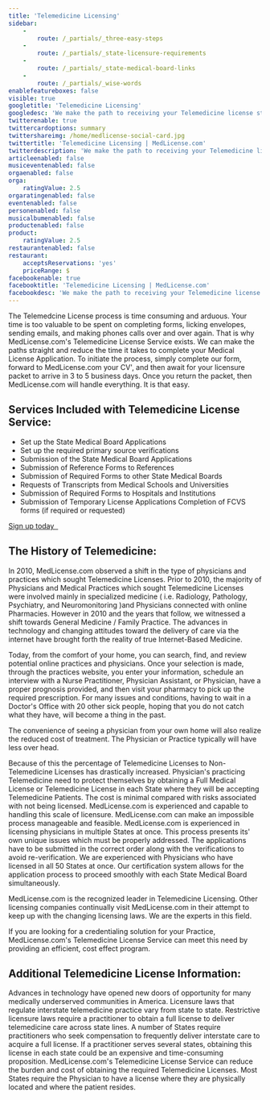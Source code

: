 ```yaml
---
title: 'Telemedicine Licensing'
sidebar:
    -
        route: /_partials/_three-easy-steps
    -
        route: /_partials/_state-licensure-requirements
    -
        route: /_partials/_state-medical-board-links
    -
        route: /_partials/_wise-words
enablefeatureboxes: false
visible: true
googletitle: 'Telemedicine Licensing'
googledesc: 'We make the path to receiving your Telemedicine license straightforward and reduce the time it takes to complete your Telemedicine License Process. To start, simply complete our form, forward to MedLicense.com your CV, and then await for your licensure packet to arrive in 3-5 business days.'
twitterenable: true
twittercardoptions: summary
twittershareimg: /home/medlicense-social-card.jpg
twittertitle: 'Telemedicine Licensing | MedLicense.com'
twitterdescription: 'We make the path to receiving your Telemedicine license straightforward and reduce the time it takes to complete your Telemedicine License Process. To start, simply complete our form, forward to MedLicense.com your CV, and then await for your licensure packet to arrive in 3-5 business days.'
articleenabled: false
musiceventenabled: false
orgaenabled: false
orga:
    ratingValue: 2.5
orgaratingenabled: false
eventenabled: false
personenabled: false
musicalbumenabled: false
productenabled: false
product:
    ratingValue: 2.5
restaurantenabled: false
restaurant:
    acceptsReservations: 'yes'
    priceRange: $
facebookenable: true
facebooktitle: 'Telemedicine Licensing | MedLicense.com'
facebookdesc: 'We make the path to receiving your Telemedicine license straightforward and reduce the time it takes to complete your Telemedicine License Process. To start, simply complete our form, forward to MedLicense.com your CV, and then await for your licensure packet to arrive in 3-5 business days.'
---
```


<p>The Telemedcine License process is time consuming and arduous. Your time is too valuable to be spent on completing forms, licking envelopes, sending emails, and making phones calls over and over again. That is why MedLicense.com's Telemedicine License Service exists. We can make the paths straight and reduce the time it takes to complete your Medical License Application. To initiate the process, simply complete our form, forward to MedLicense.com your CV', and then await for your licensure packet to arrive in 3 to 5 business days. Once you return the packet, then MedLicense.com will handle everything. It is that easy.</p>
<h2 id="mcetoc_1cec9imth0">Services Included with Telemedicine License Service:</h2>
<ul>
<li>Set up the State Medical Board Applications</li>
<li>Set up the required primary source verifications</li>
<li>Submission of the State Medical Board Applications</li>
<li>Submission of Reference Forms to References</li>
<li>Submission of Required Forms to other State Medical Boards</li>
<li>Requests of Transcripts from Medical Schools and Universities</li>
<li>Submission of Required Forms to Hospitals and Institutions</li>
<li>Submission of Temporary License Applications Completion of FCVS forms (if required or requested)</li>
</ul>
<p><a class="btn btn-secondary" href="https://www.secure-access.net/~medlicense/maaform/purchaseinsurance.html">Sign up today <em class="fa fa-sm fa-play" aria-hidden="true">&nbsp;</em></a>&nbsp;</p>
<h2 id="mcetoc_1cdnqc14n3">The History of Telemedicine:</h2>
<p>In 2010, MedLicense.com observed a shift in the type of physicians and practices which sought Telemedicine Licenses. Prior to 2010, the majority of Physicians and Medical Practices which sought Telemedicine Licenses were involved mainly in specialized medicine ( i.e. Radiology, Pathology, Psychiatry, and Neuromonitoring )and Physicians connected with online Pharmacies. However in 2010 and the years that follow, we witnessed a shift towards General Medicine / Family Practice. The advances in technology and changing attitudes toward the delivery of care via the internet have brought forth the reality of true Internet-Based Medicine.</p>
<p>Today, from the comfort of your home, you can search, find, and review potential online practices and physicians. Once your selection is made, through the practices website, you enter your information, schedule an interview with a Nurse Practitioner, Physician Assistant, or Physician, have a proper prognosis provided, and then visit your pharmacy to pick up the required prescription. For many issues and conditions, having to wait in a Doctor's Office with 20 other sick people, hoping that you do not catch what they have, will become a thing in the past.</p>
<p>The convenience of seeing a physician from your own home will also realize the reduced cost of treatment. The Physician or Practice typically will have less over head.</p>
<p>Because of this the percentage of Telemedicine Licenses to Non-Telemedicine Licenses has drastically increased. Physician's practicing Telemedicine need to protect themselves by obtaining a Full Medical License or Telemedicine License in each State where they will be accepting Telemedicine Patients. The cost is minimal compared with risks associated with not being licensed. MedLicense.com is experienced and capable to handling this scale of licensure. MedLicense.com can make an impossible process manageable and feasible. MedLicense.com is experienced in licensing physicians in multiple States at once. This process presents its' own unique issues which must be properly addressed. The applications have to be submitted in the correct order along with the verifications to avoid re-verification. We are experienced with Physicians who have licensed in all 50 States at once. Our certification system allows for the application process to proceed smoothly with each State Medical Board simultaneously.</p>
<p>MedLicense.com is the recognized leader in Telemedicine Licensing. Other licensing companies continually visit MedLicense.com in their attempt to keep up with the changing licensing laws. We are the experts in this field.</p>
<p>If you are looking for a credentialing solution for your Practice, MedLicense.com's Telemedicine License Service can meet this need by providing an efficient, cost effect program.</p>
<h2 id="mcetoc_1cdnqflcq0">Additional Telemedicine License Information:</h2>
<p>Advances in technology have opened new doors of opportunity for many medically underserved communities in America. Licensure laws that regulate interstate telemedicine practice vary from state to state. Restrictive licensure laws require a practitioner to obtain a full license to deliver telemedicine care across state lines. A number of States require practitioners who seek compensation to frequently deliver interstate care to acquire a full license. If a practitioner serves several states, obtaining this license in each state could be an expensive and time-consuming proposition. MedLicense.com's Telemedicine License Service can reduce the burden and cost of obtaining the required Telemedicine Licenses. Most States require the Physician to have a license where they are physically located and where the patient resides.</p>